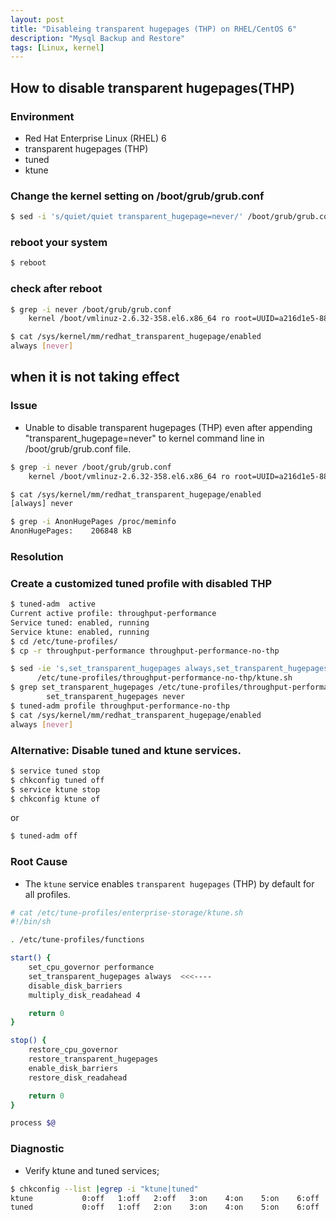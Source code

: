 ```yaml
---
layout: post
title: "Disableing transparent hugepages (THP) on RHEL/CentOS 6"
description: "Mysql Backup and Restore"
tags: [Linux, kernel]
---
```

## How to disable transparent hugepages(THP)

### Environment 
* Red Hat Enterprise Linux (RHEL) 6
* transparent hugepages (THP)
* tuned
* ktune

### Change the kernel setting on **/boot/grub/grub.conf**

```bash
$ sed -i 's/quiet/quiet transparent_hugepage=never/' /boot/grub/grub.conf
```

### reboot your system

```bash
$ reboot
```

### check after reboot

``` bash
$ grep -i never /boot/grub/grub.conf 
    kernel /boot/vmlinuz-2.6.32-358.el6.x86_64 ro root=UUID=a216d1e5-884f-4e5c-859a-6e2e2530d486 rhgb quiet transparent_hugepage=never

$ cat /sys/kernel/mm/redhat_transparent_hugepage/enabled
always [never]
```

## when it is not taking effect

### Issue
* Unable to disable transparent hugepages (THP) even after appending "transparent_hugepage=never" to kernel command line in /boot/grub/grub.conf file.

```bash
$ grep -i never /boot/grub/grub.conf 
    kernel /boot/vmlinuz-2.6.32-358.el6.x86_64 ro root=UUID=a216d1e5-884f-4e5c-859a-6e2e2530d486 rhgb quiet transparent_hugepage=never

$ cat /sys/kernel/mm/redhat_transparent_hugepage/enabled
[always] never

$ grep -i AnonHugePages /proc/meminfo 
AnonHugePages:    206848 kB
```

### Resolution

### Create a customized tuned profile with disabled THP

```bash
$ tuned-adm  active
Current active profile: throughput-performance
Service tuned: enabled, running
Service ktune: enabled, running
$ cd /etc/tune-profiles/
$ cp -r throughput-performance throughput-performance-no-thp

$ sed -ie 's,set_transparent_hugepages always,set_transparent_hugepages never,' \
      /etc/tune-profiles/throughput-performance-no-thp/ktune.sh
$ grep set_transparent_hugepages /etc/tune-profiles/throughput-performance-no-thp/ktune.sh
        set_transparent_hugepages never
$ tuned-adm profile throughput-performance-no-thp
$ cat /sys/kernel/mm/redhat_transparent_hugepage/enabled
always [never]
```

### Alternative: Disable tuned and ktune services.

```bash
$ service tuned stop
$ chkconfig tuned off
$ service ktune stop
$ chkconfig ktune of
```

or

```bash
$ tuned-adm off
```

### Root Cause
* The `ktune` service enables `transparent hugepages` (THP) by default for all profiles.

```bash
# cat /etc/tune-profiles/enterprise-storage/ktune.sh 
#!/bin/sh

. /etc/tune-profiles/functions

start() {
    set_cpu_governor performance
    set_transparent_hugepages always  <<<----
    disable_disk_barriers
    multiply_disk_readahead 4

    return 0
}

stop() {
    restore_cpu_governor
    restore_transparent_hugepages
    enable_disk_barriers
    restore_disk_readahead

    return 0
}

process $@
```

### Diagnostic 
* Verify ktune and tuned services;

```bash
$ chkconfig --list |egrep -i "ktune|tuned"
ktune           0:off   1:off   2:off   3:on    4:on    5:on    6:off
tuned           0:off   1:off   2:on    3:on    4:on    5:on    6:off
```

